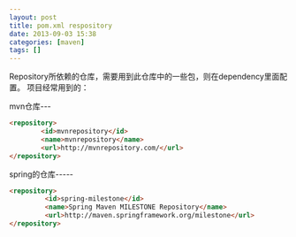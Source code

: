 ```yaml
---
layout: post
title: pom.xml respository
date: 2013-09-03 15:38
categories: [maven]
tags: []
---
```

Repository所依赖的仓库，需要用到此仓库中的一些包，则在dependency里面配置。
项目经常用到的：

mvn仓库---



```html
<repository>
		<id>mvnrepository</id>
		<name>mvnrepository</name>
		<url>http://mvnrepository.com/</url>
</repository>
```

spring的仓库-----


```html
<repository>
         <id>spring-milestone</id>
         <name>Spring Maven MILESTONE Repository</name>
         <url>http://maven.springframework.org/milestone</url>
</repository>
```



